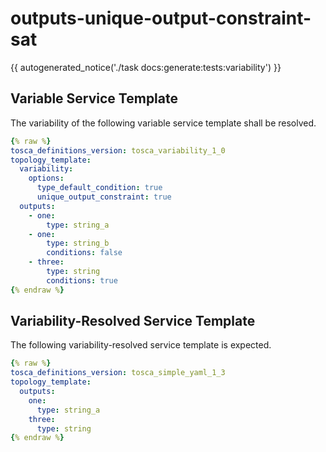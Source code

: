 # outputs-unique-output-constraint-sat

{{ autogenerated_notice('./task docs:generate:tests:variability') }}


## Variable Service Template

The variability of the following variable service template shall be resolved.

```yaml linenums="1"
{% raw %}
tosca_definitions_version: tosca_variability_1_0
topology_template:
  variability:
    options:
      type_default_condition: true
      unique_output_constraint: true
  outputs:
    - one:
        type: string_a
    - one:
        type: string_b
        conditions: false
    - three:
        type: string
        conditions: true
{% endraw %}
```




## Variability-Resolved Service Template

The following variability-resolved service template is expected.

```yaml linenums="1"
{% raw %}
tosca_definitions_version: tosca_simple_yaml_1_3
topology_template:
  outputs:
    one:
      type: string_a
    three:
      type: string
{% endraw %}
```

